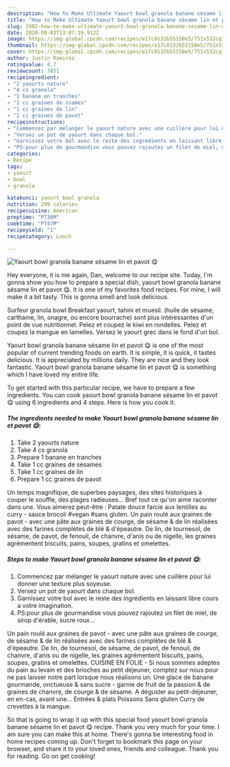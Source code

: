 ```yaml
---
description: "How to Make Ultimate Yaourt bowl granola banane sésame lin et pavot 😋"
title: "How to Make Ultimate Yaourt bowl granola banane sésame lin et pavot 😋"
slug: 1982-how-to-make-ultimate-yaourt-bowl-granola-banane-sesame-lin-et-pavot
date: 2020-08-03T13:07:39.912Z
image: https://img-global.cpcdn.com/recipes/e17c8132b55150e5/751x532cq70/yaourt-bowl-granola-banane-sesame-lin-et-pavot-😋-photo-principale-de-la-recette.jpg
thumbnail: https://img-global.cpcdn.com/recipes/e17c8132b55150e5/751x532cq70/yaourt-bowl-granola-banane-sesame-lin-et-pavot-😋-photo-principale-de-la-recette.jpg
cover: https://img-global.cpcdn.com/recipes/e17c8132b55150e5/751x532cq70/yaourt-bowl-granola-banane-sesame-lin-et-pavot-😋-photo-principale-de-la-recette.jpg
author: Justin Ramirez
ratingvalue: 4.7
reviewcount: 7851
recipeingredient:
- "2 yaourts nature"
- "4 cs granola"
- "1 banane en tranches"
- "1 cc graines de ssames"
- "1 cc graines de lin"
- "1 cc graines de pavot"
recipeinstructions:
- "Commencez par mélanger le yaourt nature avec une cuillère pour lui donner une texture plus soyeuse."
- "Versez un pot de yaourt dans chaque bol."
- "Garnissez votre bol avec le reste des ingrédients en laissant libre cours a votre imagination."
- "PS:pour plus de gourmandise vous pouvez rajoutez un filet de miel, de sirop d&#39;érable, sucre roux..."
categories:
- Recipe
tags:
- yaourt
- bowl
- granola

katakunci: yaourt bowl granola 
nutrition: 299 calories
recipecuisine: American
preptime: "PT36M"
cooktime: "PT47M"
recipeyield: "1"
recipecategory: Lunch

---
```



![Yaourt bowl granola banane sésame lin et pavot 😋](https://img-global.cpcdn.com/recipes/e17c8132b55150e5/751x532cq70/yaourt-bowl-granola-banane-sesame-lin-et-pavot-😋-photo-principale-de-la-recette.jpg)

Hey everyone, it is me again, Dan, welcome to our recipe site. Today, I'm gonna show you how to prepare a special dish, yaourt bowl granola banane sésame lin et pavot 😋. It is one of my favorites food recipes. For mine, I will make it a bit tasty. This is gonna smell and look delicious.

Surfeur granola bowl Breakfast yaourt, tahini et muesli. (huile de sésame, carthame, lin, onagre, ou encore bourrache) sont plus intéressantes d&#39;un point de vue nutritionnel. Pelez et coupez le kiwi en rondelles. Pelez et coupez la mangue en lamelles. Versez le yaourt grec dans le fond d&#39;un bol.

Yaourt bowl granola banane sésame lin et pavot 😋 is one of the most popular of current trending foods on earth. It is simple, it is quick, it tastes delicious. It is appreciated by millions daily. They are nice and they look fantastic. Yaourt bowl granola banane sésame lin et pavot 😋 is something which I have loved my entire life.


To get started with this particular recipe, we have to prepare a few ingredients. You can cook yaourt bowl granola banane sésame lin et pavot 😋 using 6 ingredients and 4 steps. Here is how you cook it.

<!--inarticleads1-->

##### The ingredients needed to make Yaourt bowl granola banane sésame lin et pavot 😋:

1. Take 2 yaourts nature
1. Take 4 cs granola
1. Prepare 1 banane en tranches
1. Take 1 cc graines de sésames
1. Take 1 cc graines de lin
1. Prepare 1 cc graines de pavot


Un temps magnifique, de superbes paysages, des sites historiques à couper le souffle, des plages radieuses… Bref tout ce qu&#39;on aime raconter dans une. Vous aimerez peut-être : Patate douce farcie aux lentilles au curry - sauce brocoli #vegan #sans gluten. Un pain roulé aux graines de pavot - avec une pâte aux graines de courge, de sésame &amp; de lin réalisées avec des farines complètes de blé &amp; d&#39;épeautre. De lin, de tournesol, de sésame, de pavot, de fenouil, de chanvre, d&#39;anis ou de nigelle, les graines agrémentent biscuits, pains, soupes, gratins et omelettes. 

<!--inarticleads2-->

##### Steps to make Yaourt bowl granola banane sésame lin et pavot 😋:

1. Commencez par mélanger le yaourt nature avec une cuillère pour lui donner une texture plus soyeuse.
1. Versez un pot de yaourt dans chaque bol.
1. Garnissez votre bol avec le reste des ingrédients en laissant libre cours a votre imagination.
1. PS:pour plus de gourmandise vous pouvez rajoutez un filet de miel, de sirop d&#39;érable, sucre roux...


Un pain roulé aux graines de pavot - avec une pâte aux graines de courge, de sésame &amp; de lin réalisées avec des farines complètes de blé &amp; d&#39;épeautre. De lin, de tournesol, de sésame, de pavot, de fenouil, de chanvre, d&#39;anis ou de nigelle, les graines agrémentent biscuits, pains, soupes, gratins et omelettes. CUISINE EN FOLIE - Si nous sommes adeptes du pain au levain et des brioches au petit déjeuner, comptez sur nous pour ne pas laisser notre part lorsque nous réalisons un. Une glace de banane gourmande, onctueuse &amp; sans sucre - garnie de fruit de la passion &amp; de graines de chanvre, de courge &amp; de sésame. A déguster au petit-déjeuner, en en-cas, avant une… Entrées &amp; plats Poissons Sans gluten Curry de crevettes à la mangue. 

So that is going to wrap it up with this special food yaourt bowl granola banane sésame lin et pavot 😋 recipe. Thank you very much for your time. I am sure you can make this at home. There's gonna be interesting food in home recipes coming up. Don't forget to bookmark this page on your browser, and share it to your loved ones, friends and colleague. Thank you for reading. Go on get cooking!
